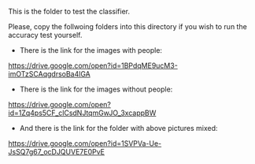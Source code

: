 This is the folder to test the classifier. 

Please, copy the follwoing folders into this directory if you wish to run the accuracy test yourself. 

* There is the link for the images with people:

https://drive.google.com/open?id=1BPdqME9ucM3-imOTzSCAqgdrsoBa4lGA

* There is the link for the images without people:

https://drive.google.com/open?id=1Zq4ps5CF_clCsdNJtqmGwJO_3xcappBW

* And there is the link for the folder with above pictures mixed:

https://drive.google.com/open?id=1SVPVa-Ue-JsSQ7g67_ocDJQUVE7E0PvE

